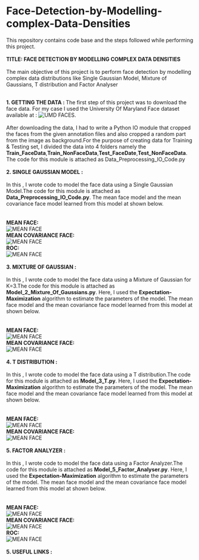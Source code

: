# Face-Detection-by-Modelling-complex-Data-Densities
This repository contains code base and the steps followed while performing this project.
<br> </br>
<b>TITLE: FACE DETECTION BY MODELLING COMPLEX DATA DENSITIES</b>
<br></br>
The main objective of this project is to perform face detection by modelling complex data distributions like Single Gaussian Model,
Mixture of Gaussians, T distribution and Factor Analyser
<br></br>

<b>1. GETTING THE DATA : </b>
The first step of this project was to download the face data. For my case I used the University Of Maryland Face dataset available at :
![UMD FACES](http://www.umdfaces.io/").
<br></br>
After downloading the data, I had to write a Python IO module that cropped the faces from the given annotation files and also cropped a   random part from the image as background.For the purpose of creating data for Training & Testing set, I divided the data into 4 folders namely the <b>Train_FaceData</b>,<b>Train_NonFaceData</b>,<b>Test_FaceDate</b>,<b>Test_NonFaceData</b>. The code for this module is attached as Data_Preprocessing_IO_Code.py
<br></br>
<b>2. SINGLE GAUSSIAN MODEL : </b>
<br></br>
In this , I wrote code to model the face data using a Single Gaussian Model.The code for this module is attached as <b>Data_Preprocessing_IO_Code.py</b>. The mean face model and the mean covariance face model learned from this model at shown below.
<br></br>
<br><b>MEAN FACE:</b></br>
![MEAN FACE](https://github.com/kalyanghosh/Face-Detection-by-Modelling-complex-Data-Densities/blob/master/Model_1_MeanFace.png)
<br><b>MEAN COVARIANCE FACE:</b></br>
![MEAN FACE](https://github.com/kalyanghosh/Face-Detection-by-Modelling-complex-Data-Densities/blob/master/Model_1_Covariance_Face.png)
<br><b>ROC:</b></br>
![MEAN FACE](https://github.com/kalyanghosh/Face-Detection-by-Modelling-complex-Data-Densities/blob/master/ROC_Model_1_Gaussian.png)
<br></br>
<b>3. MIXTURE OF GAUSSIAN : </b>
<br></br>
In this , I wrote code to model the face data using a Mixture of Gaussian for K=3.The code for this module is attached as <b>Model_2_Mixture_Of_Gaussians.py</b>. Here, I used the <b>Expectation-Maximization</b> algorithm to estimate the parameters of the model. The mean face model and the mean covariance face model learned from this model at shown below.
<br></br>
<br><b>MEAN FACE:</b></br>
![MEAN FACE](https://github.com/kalyanghosh/Face-Detection-by-Modelling-complex-Data-Densities/blob/master/Model_2_MeanFace.png)
<br><b>MEAN COVARIANCE FACE:</b></br>
![MEAN FACE](https://github.com/kalyanghosh/Face-Detection-by-Modelling-complex-Data-Densities/blob/master/Model_1_Covariance_Face.png)
<br></br>
<b>4. T DISTRIBUTION : </b>
<br></br>
In this , I wrote code to model the face data using a T distribution.The code for this module is attached as <b>Model_3_T.py</b>. Here, I used the <b>Expectation-Maximization</b> algorithm to estimate the parameters of the model. The mean face model and the mean covariance face model learned from this model at shown below.
<br></br>
<br><b>MEAN FACE:</b></br>
![MEAN FACE](https://github.com/kalyanghosh/Face-Detection-by-Modelling-complex-Data-Densities/blob/master/Model_2_MeanFace.png)
<br><b>MEAN COVARIANCE FACE:</b></br>
![MEAN FACE](https://github.com/kalyanghosh/Face-Detection-by-Modelling-complex-Data-Densities/blob/master/Model_1_Covariance_Face.png)
<br></br>
<b>5. FACTOR ANALYZER : </b>
<br></br>
In this , I wrote code to model the face data using a Factor Analyzer.The code for this module is attached as <b>Model_5_Factor_Analyser.py</b>. Here, I used the <b>Expectation-Maximization</b> algorithm to estimate the parameters of the model. The mean face model and the mean covariance face model learned from this model at shown below.
<br></br>
<br><b>MEAN FACE:</b></br>
![MEAN FACE](https://github.com/kalyanghosh/Face-Detection-by-Modelling-complex-Data-Densities/blob/master/Model_5_MeanFace.png)
<br><b>MEAN COVARIANCE FACE:</b></br>
![MEAN FACE](https://github.com/kalyanghosh/Face-Detection-by-Modelling-complex-Data-Densities/blob/master/Model_4_Covariance_Face.png)
<br><b>ROC:</b></br>
![MEAN FACE](https://github.com/kalyanghosh/Face-Detection-by-Modelling-complex-Data-Densities/blob/master/Model_5_ROC.png)
<br></br>
<b>5. USEFUL LINKS : </b>


